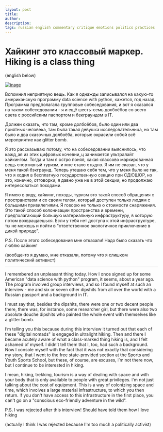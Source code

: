 ```yaml
---
layout: post
title: 
author:
description: 
tags: russian english commentary critique emotions politics practices 
---
```


# Хайкинг это классовый маркер. Hiking is a class thing

(english below)

[![inage]( https://www.abbotsfordcycles.com.au/wp-content/uploads/2023/06/LP256.jpg 'some woman and some dipshit posing as hikers')](https://www.abbotsfordcycles.com.au/wp-content/uploads/2023/06/LP256.jpg)

Вспомнил неприятную вещь. Как я однажды записывался на какую-то американскую программу data science with python, кажется, год назад. Программа предполагала групповые собеседования, и вот я оказался на таком собеседовании - я и ещё шесть-семь долбоёбов со всего света с российским паспортом и бекграундом в IT.  

Должен сказать, что там, кроме долбоёбов, было один или два приятных человека, там была такая девушка исследовательница, но там было и два сказочных долбоёба, которые окрасили собой всё мероприятие как glitter bomb.

Я это рассказываю потому, что на собеседовании выяснилось, что кажд_ая из этих цифровых кочевни_ц занимается ультралайт хайкингом. Тогда и там я остро понял, какая классово маркированная вещь спортивный туризм, и мне стало стыдно. Я им не сказал, что у меня такой бэкграунд. Теперь утешаю себя тем, что у меня было не так, что я ходил в бесплатную государственную секцию при СДЮШОР, но это, конечно, отговорки, я давно уже не в этой секции, но продолжаю интересоваться походами.

Я имею в виду, хайкинг, походы, туризм это такой способ обращения с пространством и со своим телом, который доступен только людям с большими привилегиями. Я говорю не только о стоимости снаряжения. Это такой способ колонизации пространства и времени, предполагающий большую материальную инфраструктуру, в которую потом возвращаешься. Если у тебя нет доступа к этой инфраструктуре, ты не можешь и пойти в "ответственное экологичное приключение в дикой природе".

P.S. После этого собеседования мне отказали! Надо было сказать что люблю хайкинг

(вообще-то я думаю, мне отказали, потому что я слишком политический активист) 

---

I remembered an unpleasant thing today. How I once signed up for some American "data science with python" program, it seems, about a year ago. The program involved group interviews, and so I found myself at such an interview - me and six or seven other dipshits from all over the world with a Russian passport and a background in IT.

I must say that, besides the dipshits, there were one or two decent people there, there was, for instance, some researcher girl, but there were also two absolute douche dipshits who painted the whole event with themselves like a glitter bomb.

I’m telling you this because during this interview it turned out that each of these "digital nomads" is engaged in ultralight hiking. Then and there I became acutely aware of what a class-marked thing hiking is, and I felt ashamed of myself. I didn’t tell them that I, too, had such a background. Now I console myself with the fact that it was not exactly that considering my story, that I went to the free state-provided section at the Sports and Youth Sports School, but these, of course, are excuses, I’m not there now, but I continue to be interested in hiking.

I mean, hiking, trekking, tourism is a way of dealing with space and with your body that is only available to people with great privileges. I'm not just talking about the cost of equipment. This is a way of colonizing space and time, which involves a large material infrastructure, to which you then return. If you don't have access to this infrastructure in the first place, you can't go on a "conscious eco-friendly adventure in the wild".

P.S. I was rejected after this interview! Should have told them how I love hiking

(actually I think I was rejected because I'm too much a politically activist)
